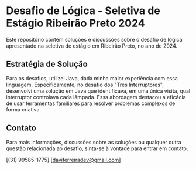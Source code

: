 # Desafio de Lógica - Seletiva de Estágio Ribeirão Preto 2024

Este repositório contém soluções e discussões sobre o desafio de lógica apresentado na seletiva de estágio em Ribeirão Preto, no ano de 2024.

## Estratégia de Solução

Para os desafios, utilizei Java, dada minha maior experiência com essa linguagem. Especificamente, no desafio dos "Três Interruptores", desenvolvi uma solução em Java que identificava, em uma única visita, qual interruptor controlava cada lâmpada. Essa abordagem destacou a eficácia de usar ferramentas familiares para resolver problemas complexos de forma criativa.

## Contato

Para mais informações, discussões sobre as soluções ou qualquer outra questão relacionada ao desafio, sinta-se à vontade para entrar em contato.

[(31) 99585-1775]
[daviferreiradev@gmail.com]
